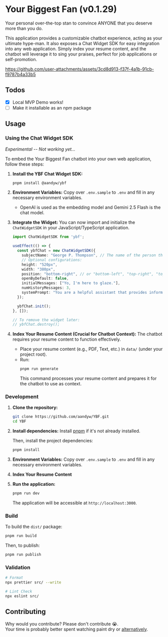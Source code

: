 # Your Biggest Fan (v0.1.29)

Your personal over-the-top stan to convince ANYONE that you deserve more than you do.

This application provides a customizable chatbot experience, acting as your ultimate hype-man. It also exposes a Chat Widget SDK for easy integration into any web application. Simply index your resume content, and the chatbot will leverage it to sing your praises, perfect for job applications or self-promotion.


https://github.com/user-attachments/assets/3cd8d913-f37f-4a1b-91cb-f9787b4a33b5


## Todos

- [x] Local MVP Demo works!
- [ ] Make it installable as an npm package

## Usage


### Using the Chat Widget SDK
*Experimental -- Not working yet...*

To embed the Your Biggest Fan chatbot into your own web application, follow these steps:

1.  **Install the YBF Chat Widget SDK:**
    ```bash
    pnpm install @aandyw/ybf
    ```

2.  **Environment Variables:**
    Copy over `.env.sample` to `.env` and fill in any necessary environment variables.
    *  OpenAI is used as the embedding model and Gemini 2.5 Flash is the chat model.

3.  **Integrate the Widget:**
    You can now import and initialize the `ChatWidgetSDK` in your JavaScript/TypeScript application.
    ```typescript
    import ChatWidgetSDK from 'ybf';

    useEffect(() => {
      const ybfChat = new ChatWidgetSDK({
        subjectName: "George P. Thompson", // The name of the person the chatbot is hyping up
        // Optional configurations:
        height: "520px",
        width: "380px",
        position: "bottom-right", // or "bottom-left", "top-right", "top-left"
        openByDefault: false,
        initialMessages: ["Yo, I'm here to glaze."],
        numHistoryMessages: 3,
        systemPrompt: "You are a helpful assistant that provides information.",
      });

      ybfChat.init();
    }, []);

    // To remove the widget later:
    // ybfChat.destroy();
    ```

4.  **Index Your Resume Content (Crucial for Chatbot Context):**
    The chatbot requires your resume content to function effectively.
    *   Place your resume content (e.g., PDF, Text, etc.) in `data/` (under your project root).
    *   Run:
        ```bash
        pnpm run generate
        ```
        This command processes your resume content and prepares it for the chatbot to use as context.

### Development

1.  **Clone the repository:**
    ```bash
    git clone https://github.com/aandyw/YBF.git
    cd YBF
    ```

2.  **Install dependencies:**
    Install [pnpm](https://pnpm.io/installation) if it's not already installed.
    
    Then, install the project dependencies:
    ```bash
    pnpm install
    ```

3.  **Environment Variables:**
    Copy over `.env.sample` to `.env` and fill in any necessary environment variables.

4.  **Index Your Resume Content**

5.  **Run the application:**
    ```bash
    pnpm run dev
    ```

    The application will be accessible at `http://localhost:3000`.

### Build
To build the `dist/` package:

```bash
pnpm run build
```

Then, to publish:

```bash
pnpm run publish
```

### Validation

```bash
# Format
npx prettier src/ --write

# Lint Check
npx eslint src/
```

## Contributing

Why would you contribute? Please don't contribute 😭.  
Your time is probably better spent watching paint dry or [alternatively](https://www.youtube.com/watch?v=dQw4w9WgXcQ).
